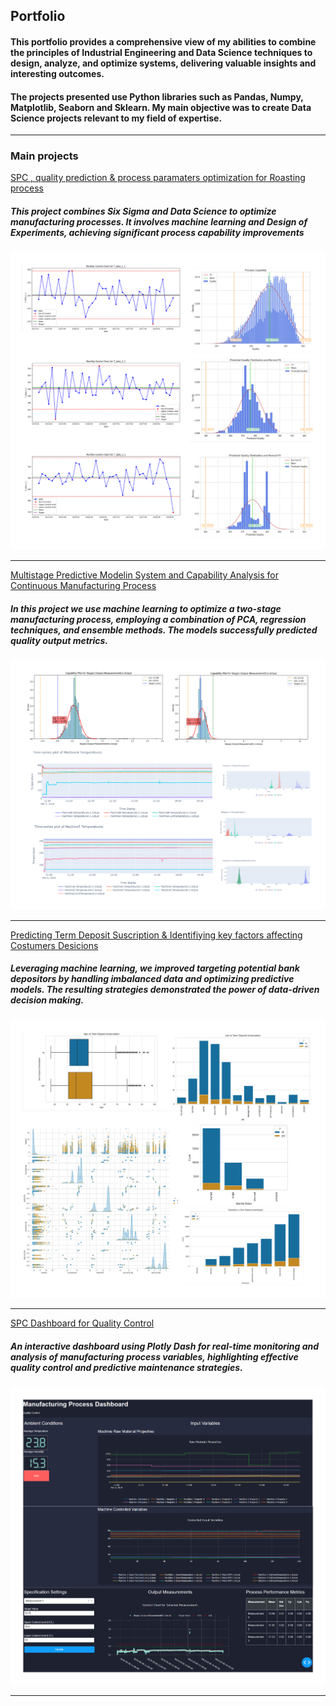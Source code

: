 ## Portfolio
#### This portfolio provides a comprehensive view of my abilities to combine the principles of Industrial Engineering and  Data Science techniques to design, analyze, and optimize systems, delivering valuable insights and interesting outcomes.
#### The projects presented use Python libraries such as Pandas, Numpy, Matplotlib, Seaborn and Sklearn. My main objective was to create Data Science projects relevant to my field of expertise. 
---

### Main projects

[SPC , quality prediction & process paramaters optimization for Roasting process ](/sample_page)
##### This project combines Six Sigma and Data Science to optimize manufacturing processes. It involves machine learning and Design of Experiments, achieving significant process capability improvements
<img src="images/project_1.png"/>

---
[Multistage Predictive Modelin System and Capability Analysis for Continuous Manufacturing  Process](/pdf/sample_presentation.pdf)
##### In this project we use machine learning to optimize a two-stage manufacturing process, employing a combination of PCA, regression techniques, and ensemble methods. The models successfully predicted quality output metrics.
<img src="images/Project_3.png"/>

---
[Predicting Term Deposit Suscription & Identifiying key factors affecting Costumers Desicions](https://app.datacamp.com/workspace/w/38b27eaa-85b8-4db7-913b-954cc4af6658)
##### Leveraging machine learning, we improved targeting potential bank depositors by handling imbalanced data and optimizing predictive models. The resulting strategies demonstrated the power of data-driven decision making.
<img src="images/Project5.png"/>

---
[SPC Dashboard for Quality Control](http://127.0.0.1:8050/)
##### An interactive dashboard using Plotly Dash for real-time monitoring and analysis of manufacturing process variables, highlighting effective quality control and predictive maintenance strategies.
<img src="images/Project4.png"/>

---

